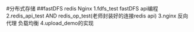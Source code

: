 #分布式存储
##fastDFS redis Nginx
    1.fdfs_test  fastDFS api编程
    2.redis_api_test AND  redis_op_test(老师封装好的连接redis api)
    3.nginx 反向代理 负载均衡
    4.upload_demo的实现








